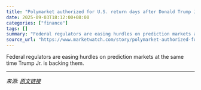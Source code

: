 ```yaml
---
title: "Polymarket authorized for U.S. return days after Donald Trump Jr. joins as adviser"
date: 2025-09-03T18:12:00+08:00
categories: ["finance"]
tags: []
summary: "Federal regulators are easing hurdles on prediction markets at the same time Trump Jr. is backing them."
source_url: "https://www.marketwatch.com/story/polymarket-authorized-for-u-s-return-days-after-donald-trump-jr-joins-as-advisor-c3c8b348?mod=mw_rss_topstories"
---
```


Federal regulators are easing hurdles on prediction markets at the same time Trump Jr. is backing them.

---

*来源: [原文链接](https://www.marketwatch.com/story/polymarket-authorized-for-u-s-return-days-after-donald-trump-jr-joins-as-advisor-c3c8b348?mod=mw_rss_topstories)*
